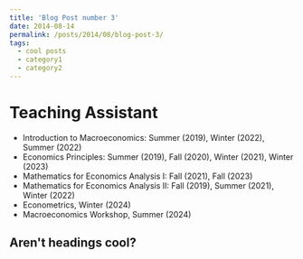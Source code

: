 ```yaml
---
title: 'Blog Post number 3'
date: 2014-08-14
permalink: /posts/2014/08/blog-post-3/
tags:
  - cool posts
  - category1
  - category2
---
```


Teaching Assistant
======
* Introduction to Macroeconomics:  Summer (2019), Winter (2022), Summer (2022)
* Economics Principles:  Summer (2019), Fall (2020), Winter (2021), Winter (2023) 
* Mathematics for Economics Analysis I: Fall (2021), Fall (2023)    
* Mathematics for Economics Analysis II: Fall (2019), Summer (2021),  Winter (2022) 
* Econometrics, Winter (2024) 
* Macroeconomics Workshop, Summer (2024) 

Aren't headings cool?
------
